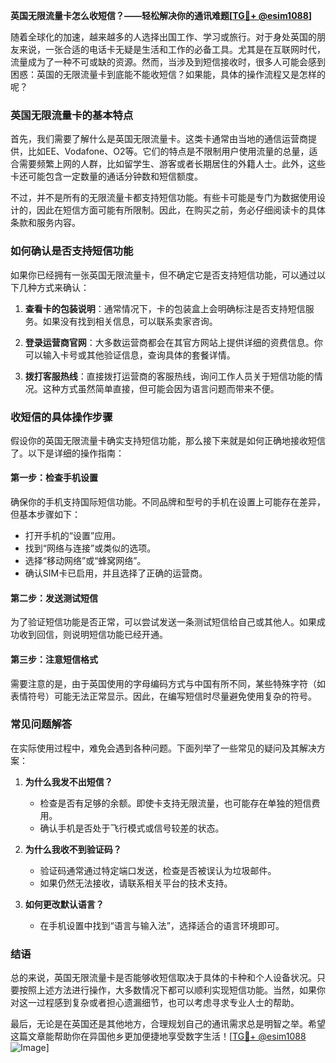 **英国无限流量卡怎么收短信？——轻松解决你的通讯难题[[TG💪+ @esim1088](https://t.me/s/esim1088)]**

随着全球化的加速，越来越多的人选择出国工作、学习或旅行。对于身处英国的朋友来说，一张合适的电话卡无疑是生活和工作的必备工具。尤其是在互联网时代，流量成为了一种不可或缺的资源。然而，当涉及到短信接收时，很多人可能会感到困惑：英国的无限流量卡到底能不能收短信？如果能，具体的操作流程又是怎样的呢？

### 英国无限流量卡的基本特点

首先，我们需要了解什么是英国无限流量卡。这类卡通常由当地的通信运营商提供，比如EE、Vodafone、O2等。它们的特点是不限制用户使用流量的总量，适合需要频繁上网的人群，比如留学生、游客或者长期居住的外籍人士。此外，这些卡还可能包含一定数量的通话分钟数和短信额度。

不过，并不是所有的无限流量卡都支持短信功能。有些卡可能是专门为数据使用设计的，因此在短信方面可能有所限制。因此，在购买之前，务必仔细阅读卡的具体条款和服务内容。

### 如何确认是否支持短信功能

如果你已经拥有一张英国无限流量卡，但不确定它是否支持短信功能，可以通过以下几种方式来确认：

1. **查看卡的包装说明**：通常情况下，卡的包装盒上会明确标注是否支持短信服务。如果没有找到相关信息，可以联系卖家咨询。
   
2. **登录运营商官网**：大多数运营商都会在其官方网站上提供详细的资费信息。你可以输入卡号或其他验证信息，查询具体的套餐详情。

3. **拨打客服热线**：直接拨打运营商的客服热线，询问工作人员关于短信功能的情况。这种方式虽然简单直接，但可能会因为语言问题而带来不便。

### 收短信的具体操作步骤

假设你的英国无限流量卡确实支持短信功能，那么接下来就是如何正确地接收短信了。以下是详细的操作指南：

#### 第一步：检查手机设置
确保你的手机支持国际短信功能。不同品牌和型号的手机在设置上可能存在差异，但基本步骤如下：
- 打开手机的“设置”应用。
- 找到“网络与连接”或类似的选项。
- 选择“移动网络”或“蜂窝网络”。
- 确认SIM卡已启用，并且选择了正确的运营商。

#### 第二步：发送测试短信
为了验证短信功能是否正常，可以尝试发送一条测试短信给自己或其他人。如果成功收到回信，则说明短信功能已经开通。

#### 第三步：注意短信格式
需要注意的是，由于英国使用的字母编码方式与中国有所不同，某些特殊字符（如表情符号）可能无法正常显示。因此，在编写短信时尽量避免使用复杂的符号。

### 常见问题解答

在实际使用过程中，难免会遇到各种问题。下面列举了一些常见的疑问及其解决方案：

1. **为什么我发不出短信？**
   - 检查是否有足够的余额。即使卡支持无限流量，也可能存在单独的短信费用。
   - 确认手机是否处于飞行模式或信号较差的状态。

2. **为什么我收不到验证码？**
   - 验证码通常通过特定端口发送，检查是否被误认为垃圾邮件。
   - 如果仍然无法接收，请联系相关平台的技术支持。

3. **如何更改默认语言？**
   - 在手机设置中找到“语言与输入法”，选择适合的语言环境即可。

### 结语

总的来说，英国无限流量卡是否能够收短信取决于具体的卡种和个人设备状况。只要按照上述方法进行操作，大多数情况下都可以顺利实现短信功能。当然，如果你对这一过程感到复杂或者担心遗漏细节，也可以考虑寻求专业人士的帮助。

最后，无论是在英国还是其他地方，合理规划自己的通讯需求总是明智之举。希望这篇文章能帮助你在异国他乡更加便捷地享受数字生活！[[TG💪+ @esim1088](https://t.me/s/esim1088) ![Image](https://i.postimg.cc/4NQfJmqS/Snipaste-2025-05-13-00-14-12.png)]